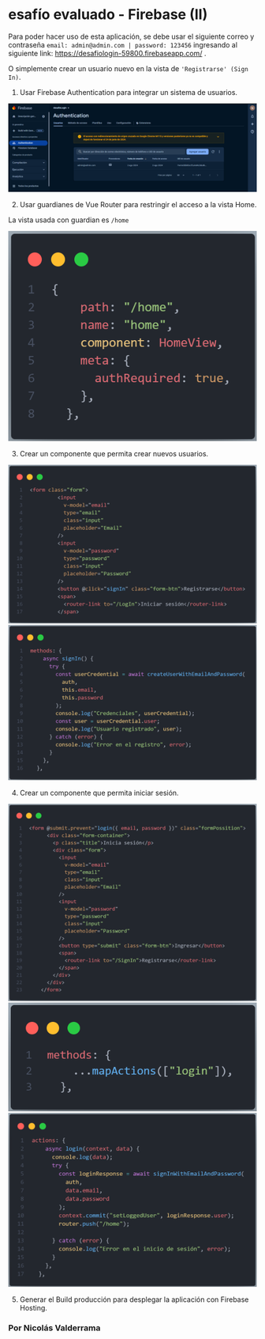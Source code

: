 # esafío evaluado - Firebase (II)

Para poder hacer uso de esta aplicación, se debe usar el siguiente correo y contraseña `email: admin@admin.com | password: 123456` ingresando al siguiente link: https://desafiologin-59800.firebaseapp.com/ .

O simplemente crear un usuario nuevo en la vista de `'Registrarse' (Sign In)`.

1. Usar Firebase Authentication para integrar un sistema de usuarios.

![alt text](<src/utils/Captura de pantalla 2024-08-04 170551.png>)

2. Usar guardianes de Vue Router para restringir el acceso a la vista Home.

La vista usada con guardian es `/home`

![alt text](<src/utils/code 2.png>)

3. Crear un componente que permita crear nuevos usuarios.

![alt text](<src/utils/code 3.png>)
![alt text](<src/utils/code 3.1.png>)

4. Crear un componente que permita iniciar sesión.

![alt text](<src/utils/code 4.png>)
![alt text](<src/utils/code 4.1.png>)
![alt text](<src/utils/code 4.2.png>)

5. Generar el Build producción para desplegar la aplicación con Firebase Hosting.



### Por Nicolás Valderrama
